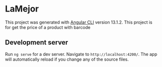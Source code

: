 # LaMejor

This project was generated with [Angular CLI](https://github.com/angular/angular-cli) version 13.1.2.
This project is for get the price of a product with barcode

## Development server

Run `ng serve` for a dev server. Navigate to `http://localhost:4200/`. The app will automatically reload if you change any of the source files.
